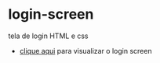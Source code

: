 # login-screen
tela de login HTML e css
- [clique aqui](https://alamovinicius.github.io/login-screen/) para visualizar o login screen
